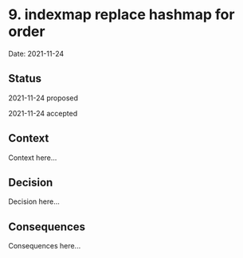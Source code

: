 # 9. indexmap replace hashmap for order

Date: 2021-11-24

## Status

2021-11-24 proposed

2021-11-24 accepted

## Context

Context here...

## Decision

Decision here...

## Consequences

Consequences here...
